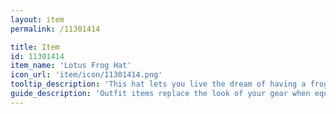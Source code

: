```yaml
---
layout: item
permalink: /11301414

title: Item
id: 11301414
item_name: 'Lotus Frog Hat'
icon_url: 'item/icon/11301414.png'
tooltip_description: 'This hat lets you live the dream of having a frog sitting on a lotus on your head.'
guide_description: 'Outfit items replace the look of your gear when equipped.'
---
```

